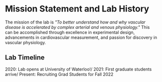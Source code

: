 # Mission Statement and Lab History

The mission of the lab is *"To better understand how and why vascular disease is accelerated by complex arterial and venous physiology."* This can be accomplished through excellence in experimental design, advancements in cardiovascular measurement, and passion for discovery in vascular physiology.

## Lab Timeline
2020: Lab opens at University of Waterloo!/ 
2021: First graduate students arrive/ 
Present: Recruiting Grad Students for Fall 2022
